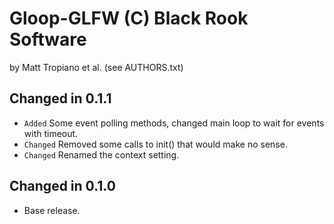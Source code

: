 Gloop-GLFW (C) Black Rook Software 
==================================
by Matt Tropiano et al. (see AUTHORS.txt)


Changed in 0.1.1
----------------

- `Added` Some event polling methods, changed main loop to wait for events with timeout.
- `Changed` Removed some calls to init() that would make no sense.
- `Changed` Renamed the context setting.


Changed in 0.1.0
----------------

- Base release.
